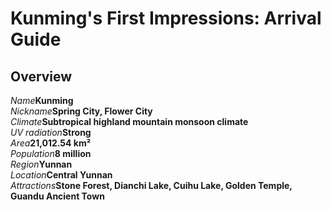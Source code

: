 # Kunming's First Impressions: Arrival Guide

## Overview

<Description>
<div><i>Name</i><b>Kunming</b></div>
<div><i>Nickname</i><b>Spring City, Flower City</b></div>
<div long><i>Climate</i><b>Subtropical highland mountain monsoon climate</b></div>
<div><i>UV radiation</i><b>Strong</b></div>
<div><i>Area</i><b>21,012.54 km²</b></div>
<div><i>Population</i><b>8 million</b></div>
<div><i>Region</i><b>Yunnan</b></div>
<div><i>Location</i><b>Central Yunnan</b></div>
<div long><i>Attractions</i><b>Stone Forest, Dianchi Lake, Cuihu Lake, Golden Temple, Guandu Ancient Town</b></div>
</Description>
